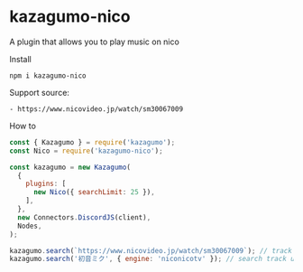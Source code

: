 # kazagumo-nico
A plugin that allows you to play music on nico

Install
```
npm i kazagumo-nico
```

Support source:
```
- https://www.nicovideo.jp/watch/sm30067009
```
How to
```js
const { Kazagumo } = require('kazagumo');
const Nico = require('kazagumo-nico');

const kazagumo = new Kazagumo(
  {
    plugins: [
      new Nico({ searchLimit: 25 }),
    ],
  },
  new Connectors.DiscordJS(client),
  Nodes,
);

kazagumo.search(`https://www.nicovideo.jp/watch/sm30067009`); // track
kazagumo.search('初音ミク', { engine: 'niconicotv' }); // search track using nico
```
